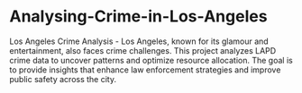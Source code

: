 # Analysing-Crime-in-Los-Angeles
Los Angeles Crime Analysis -  Los Angeles, known for its glamour and entertainment, also faces crime challenges. This project analyzes LAPD crime data to uncover patterns and optimize resource allocation. The goal is to provide insights that enhance law enforcement strategies and improve public safety across the city.
